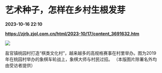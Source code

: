 # 艺术种子，怎样在乡村生根发芽

**2023-10-16 22:10**

**https://zjrb.zjol.com.cn/html/2023-10/17/content_3691632.htm**

![](https://zjrb.zjol.com.cn/images/2023-10/17/zjrb2023101700005v02b004.jpg)

盐官镇桃园村打造“棋类文化村”，越来越多的高规格赛事在村里举办。图为2019年在桃园村举办的象棋车轮战上，象棋大师与村民过招。 （本版图片除署名外均由受访者提供）
